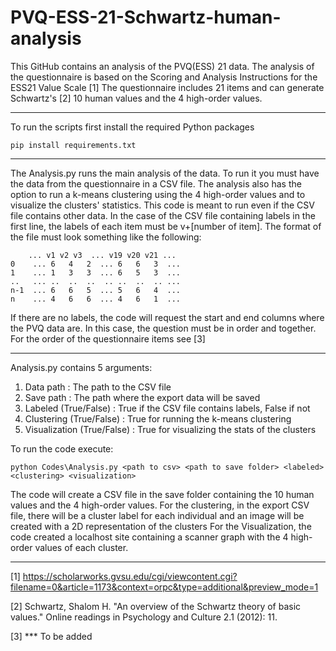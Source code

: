# PVQ-ESS-21-Schwartz-human-analysis
 This GitHub contains an analysis of the PVQ(ESS) 21 data. The analysis of the questionnaire is based on the Scoring and Analysis Instructions for the ESS21 Value Scale [1]
The questionnaire includes 21 items and can generate Schwartz's [2] 10 human values and the 4 high-order values.

---
To run the scripts first install the required Python packages
```
pip install requirements.txt
```
---
 The Analysis.py runs the main analysis of the data. To run it you must have the data from the questionnaire in a CSV file. 
The analysis also has the option to run a k-means clustering using the 4 high-order values and to visualize the clusters' statistics.
This code is meant to run even if the CSV file contains other data. In the case of the CSV file containing labels in the first line, the labels of each item must be v+[number of item]. The format of the file must look something like the following:

 ```
     ... v1 v2 v3  ... v19 v20 v21 ...
0    ... 6   4   2  ... 6   6   3  ... 
1    ... 1   3   3  ... 6   5   3  ... 
..   ... ..  ..  ..  .. ..  ..  .. ... 
n-1  ... 6   6   5  ... 5   6   4  ...
n    ... 4   6   6  ... 4   6   1  ... 
```
If there are no labels, the code will request the start and end columns where the PVQ data are. In this case, the question must be in order and together. For the order of the questionnaire items see [3]

---
Analysis.py contains 5 arguments:
1. Data path : The path to the CSV file
2. Save path : The path where the export data will be saved
3. Labeled (True/False) : True if the CSV file contains labels, False if not
4. Clustering (True/False) : True for running the k-means clustering
5. Visualization (True/False) : True for visualizing the stats of the clusters

To run the code execute:
```
python Codes\Analysis.py <path to csv> <path to save folder> <labeled> <clustering> <visualization>

```
 The code will create a CSV file in the save folder containing the 10 human values and the 4 high-order values.
For the clustering, in the export CSV file, there will be a cluster label for each individual and an image will be created with a 2D representation of the clusters
For the Visualization, the code created a localhost site containing a scanner graph with the 4 high-order values of each cluster.

---
[1] https://scholarworks.gvsu.edu/cgi/viewcontent.cgi?filename=0&article=1173&context=orpc&type=additional&preview_mode=1

[2] Schwartz, Shalom H. "An overview of the Schwartz theory of basic values." Online readings in Psychology and Culture 2.1 (2012): 11.

[3] *** To be added




